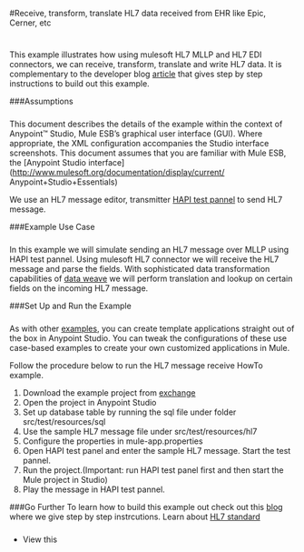 
#Receive, transform, translate HL7 data received from EHR like Epic, Cerner, etc
#
This example illustrates how using mulesoft HL7 MLLP and HL7 EDI connectors, we can receive, transform, translate and write HL7 data. 
It is complementary to the developer blog [article](https://blogs.mulesoft.com/dev/howto/handle-hl7-messages-with-anypoint-platform/) that gives step by step instructions to build out this example.


###Assumptions
###
This document describes the details of the example within the context of
Anypoint™ Studio, Mule ESB’s graphical user interface (GUI). Where
appropriate, the XML configuration accompanies the Studio interface
screenshots. This document assumes that you are familiar with Mule ESB,
the [Anypoint Studio
interface](http://www.mulesoft.org/documentation/display/current/
Anypoint+Studio+Essentials)

We use an HL7 message editor, transmitter  [HAPI test pannel](http://hl7api.sourceforge.net/hapi-testpanel/) to send HL7 message. 



###Example Use Case
###
In this example we will simulate sending an HL7 message over MLLP using HAPI test pannel. 
Using mulesoft HL7 connector we will receive the HL7 message and parse the fields. 
With sophisticated data transformation capabilities of [data weave](https://docs.mulesoft.com/mule-user-guide/v/3.8/dataweave) we will perform translation and lookup on certain fields on the incoming HL7 message. 


###Set Up and Run the Example
###

As with other [examples](https://www.mulesoft.com/exchange#!/?types=example), you can create template applications straight out of the box in Anypoint Studio. You can tweak the configurations of these use case-based examples to create your own customized applications in Mule.

Follow the procedure below to run the HL7 message receive HowTo example. 

1) Download the example project from [exchange](https://anypoint.mulesoft.com/exchange/?type=example&search=hl7)
2) Open the project in Anypoint Studio
3) Set up database table by running the sql file under folder src/test/resources/sql
4) Use the sample HL7 message file under src/test/resources/hl7
5) Configure the properties in mule-app.properties
6) Open HAPI test panel and enter the sample HL7 message. Start the test pannel. 
7) Run the project.(Important: run HAPI test panel first and then start the Mule project in Studio)
8) Play the message in HAPI test pannel. 


###Go Further
To learn how to build this example out check out this [blog](https://blogs.mulesoft.com/dev/howto/handle-hl7-messages-with-anypoint-platform/) where we give step by step instrcutions.
Learn about [HL7 standard](http://www.hl7.org/implement/standards/)
###
* View this

